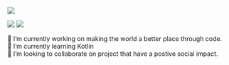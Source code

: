  <img
  src="https://cr-ss-service.azurewebsites.net/api/ScreenShot?widget=summary&username=Sanhacks&badges=2&show-avatar=false&style=--header-bg-color:%23000;--border-radius:10px"
/>

<img
  src="https://cr-ss-service.azurewebsites.net/api/ScreenShot?widget=work-experience&username=SanHacks&max-items=2&logos=true&style=--item-bg-color:%23f00;--item-border-radius:10px"
/>
<img
  src="https://cr-skills-chart-widget.azurewebsites.net/api/api?username=Sanhacks&skills=PHP,PYTHON,Java,Javascript,JSON,Typescript,CSS,HTML,&show-other-skills=true"
/>


🔭 I’m currently working on making the world a better place through code.<br>
🌱 I’m currently learning Kotlin<br>
👯 I’m looking to collaborate on project that have a postive social impact.<br>

